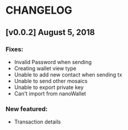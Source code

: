 # CHANGELOG

## [v0.0.2] August 5, 2018

### Fixes:
* Invalid Password when sending
* Creating wallet view type
* Unable to add new contact when sending tx
* Unable to send other mosaics
* Unable to export private key
* Can't import from nanoWallet


### New featured:
* Transaction details
